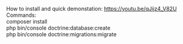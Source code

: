 
How to install and quick demonstation: https://youtu.be/qJijz4_V82U <br>
Commands: <br>
composer install <br>
php bin/console doctrine:database:create <br>
php bin/console doctrine:migrations:migrate <br>

